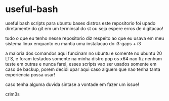 # useful-bash

useful bash scripts para ubuntu bases distros
este repositorio foi upado diretamente do git em um terminsal do st ou seja espere erros de digitacao!

tudo o que eu tenho nesse repositorio diz respeito ao que eu usava em meu sistema linux enquanto eu mantia uma instalacao do i3-gaps + i3 

a maioria dos comandos aqui funcinam no ubuntu e somente no ubuntu 20 LTS, e foram testados somente na minha distro pop os x64
nao fiz nenhum teste em outras e nunca farei, esses scripts vao ser usados somente em caso de backup, porem decidi upar aqui caso alguem que nao tenha tanta experiencia possa usar!

caso tenha alguma duvida sintase a vontade em fazer um issue!

crim3s

